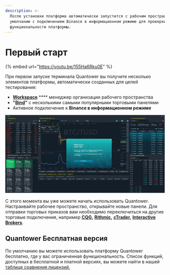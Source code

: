 ```yaml
---
description: >-
  После установки платформа автоматически запустится с рабочим пространством по
  умолчанию с подключением Binance в информационном режиме для проверки
  функциональности платформы.
---
```


# Первый старт

{% embed url="https://youtu.be/155Ha6Rku0E" %}

При первом запуске терминала Quantower вы получите несколько элементов платформы, автоматически созданных для целей тестирования:

* [**Workspace**](https://help.quantower.com/getting-started/workspaces-binds-groups#workspaces) **** менеджер организации рабочего пространства
* **"**[**Bind**](https://help.quantower.com/getting-started/workspaces-binds-groups#binds)**"** с несколькими самыми популярными торговыми панелями
* Активное подключение к **Binance в информационном режиме**

![Рабочая область по умолчанию с объединенными панелями в Bind](../.gitbook/assets/default-workspace.png)

С этого момента вы уже можете начать использовать Quantower. Настраивайте рабочее пространство, открывайте новые панели. Для отправки торговых приказов вам необходимо переключиться на другие торговые подключения, например [**CQG**](../connections/connection-to-cqg-amp-futures/)**,** [**Rithmic**](../connections/connection-to-rithmic.md)**,** [**cTrader**](../connections/connection-to-ctrader/)**,** [**Interactive Brokers**](../connections/connect-quantower-to-interactive-broker.md).

## Quantower Бесплатная версия

По умолчанию вы можете использовать платформу Quantower бесплатно, где у вас ограниченная функциональность. Список функций, доступных в бесплатной и платной версиях, вы можете найти в нашей [таблице сравнения лицензий.](https://app.gitbook.com/@quantower/s/quantower-ru/\~/drafts/-Ma3PxC8rWNdBQDq\_TfS/getting-started/license-comparison)
